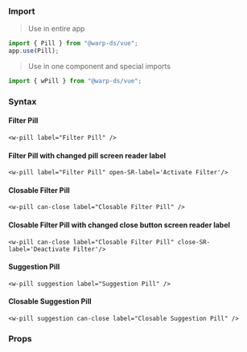 ### Import
> Use in entire app

```js
import { Pill } from "@warp-ds/vue";
app.use(Pill);
```

> Use in one component and special imports

```js
import { wPill } from "@warp-ds/vue";
```

### Syntax

#### Filter Pill
```vue
<w-pill label="Filter Pill" />
```

#### Filter Pill with changed pill screen reader label
```vue
<w-pill label="Filter Pill" open-SR-label='Activate Filter'/>
```

#### Closable Filter Pill
```vue
<w-pill can-close label="Closable Filter Pill" />
```

#### Closable Filter Pill with changed close button screen reader label
```vue
<w-pill can-close label="Closable Filter Pill" close-SR-label='Deactivate Filter'/>
```

#### Suggestion Pill
```vue
<w-pill suggestion label="Suggestion Pill" />
```

#### Closable Suggestion Pill
```vue
<w-pill suggestion can-close label="Closable Suggestion Pill" />
```

### Props

<api-table type=vue component="Pill" />
